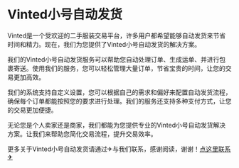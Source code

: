 # Vinted小号自动发货

Vinted是一个受欢迎的二手服装交易平台，许多用户都希望能够自动发货来节省时间和精力。现在，我们为您提供了Vinted小号自动发货的解决方案。

我们的Vinted小号自动发货服务可以帮助您自动处理订单、生成运单、并进行包裹寄送。使用我们的服务，您可以轻松管理大量订单，节省宝贵的时间，让您的交易更加高效。

我们的系统支持自定义设置，您可以根据自己的需求和偏好来配置自动发货流程，确保每个订单都能按照您的要求进行处理。我们的服务还支持多种支付方式，让您的交易更加便捷。

无论您是个人卖家还是商家，我们都能为您提供专业的Vinted小号自动发货解决方案。让我们来帮助您简化交易流程，提升交易效率。

更多关于Vinted小号自动发货请通过✈与我们联系，感谢阅读，谢谢！[点这里联系✈](https://b.k02.cc)